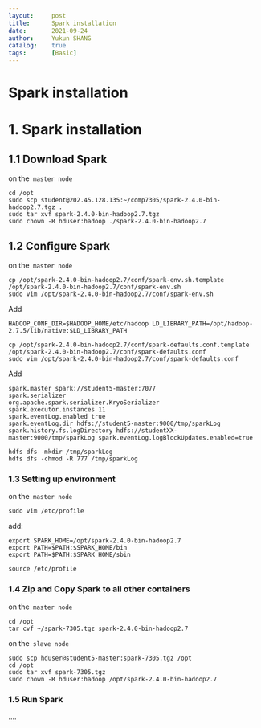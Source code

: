 ```yaml
---
layout:     post
title:      Spark installation
date:       2021-09-24
author:     Yukun SHANG
catalog: 	true
tags:       [Basic]
---
```

# Spark installation

# 1. Spark installation

## 1.1 Download Spark

on the` master node`

```shell
cd /opt
sudo scp student@202.45.128.135:~/comp7305/spark-2.4.0-bin-hadoop2.7.tgz .
sudo tar xvf spark-2.4.0-bin-hadoop2.7.tgz
sudo chown -R hduser:hadoop ./spark-2.4.0-bin-hadoop2.7
```



## 1.2 Configure Spark

on the` master node`

```shell
cp /opt/spark-2.4.0-bin-hadoop2.7/conf/spark-env.sh.template /opt/spark-2.4.0-bin-hadoop2.7/conf/spark-env.sh 
sudo vim /opt/spark-2.4.0-bin-hadoop2.7/conf/spark-env.sh
```

Add

```shell
HADOOP_CONF_DIR=$HADOOP_HOME/etc/hadoop LD_LIBRARY_PATH=/opt/hadoop-2.7.5/lib/native:$LD_LIBRARY_PATH
```



```shell
cp /opt/spark-2.4.0-bin-hadoop2.7/conf/spark-defaults.conf.template /opt/spark-2.4.0-bin-hadoop2.7/conf/spark-defaults.conf
sudo vim /opt/spark-2.4.0-bin-hadoop2.7/conf/spark-defaults.conf
```

Add

```
spark.master spark://student5-master:7077 
spark.serializer  
org.apache.spark.serializer.KryoSerializer
spark.executor.instances 11 
spark.eventLog.enabled true
spark.eventLog.dir hdfs://student5-master:9000/tmp/sparkLog spark.history.fs.logDirectory hdfs://studentXX-master:9000/tmp/sparkLog spark.eventLog.logBlockUpdates.enabled=true
```

```shell
hdfs dfs -mkdir /tmp/sparkLog 
hdfs dfs -chmod -R 777 /tmp/sparkLog
```

### 1.3 Setting up environment

on the` master node`

```shell
sudo vim /etc/profile
```

add:

```
export SPARK_HOME=/opt/spark-2.4.0-bin-hadoop2.7 
export PATH=$PATH:$SPARK_HOME/bin 
export PATH=$PATH:$SPARK_HOME/sbin
```



```shell
source /etc/profile
```



### 1.4 Zip and Copy Spark to all other containers

on the` master node`

```shell
cd /opt
tar cvf ~/spark-7305.tgz spark-2.4.0-bin-hadoop2.7
```



on the` slave node`

```shell
sudo scp hduser@student5-master:spark-7305.tgz /opt
cd /opt 
sudo tar xvf spark-7305.tgz
sudo chown -R hduser:hadoop /opt/spark-2.4.0-bin-hadoop2.7
```

### 1.5 Run Spark

....
